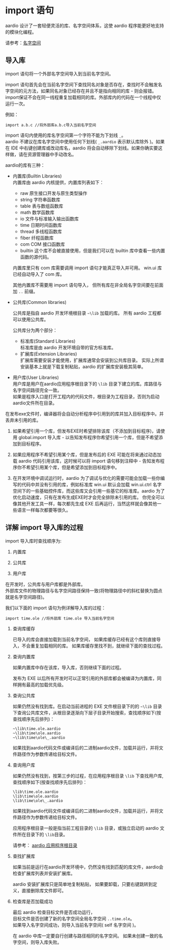 # import 语句

aardio 设计了一套轻便灵活的库、名字空间体系，这使 aardio 程序能更好地支持的模块化编程。

请参考：[名字空间](../language-reference/namespace.md)

## 导入库

import 语句将一个外部名字空间导入到当前名字空间。

import 语句首先会在当前名字空间下查找同名对象是否存在，查找时不会触发名字空间的元方法，如果同名对象已经存在并且不是指向相同的库 - 则会报错。import保证不会在同一线程重复加载相同的库。外部库内的代码在一个线程中仅运行一次。  
  
例如：

`import a.b.c //将外部库a.b.c导入当前名字空间`

import 语句内使用的库名字空间第一个字符不能为下划线 `_`。  
aardio 不建议在库名字空间中使用任何下划线( `_.aardio` 表示默认库除外 )。如果在 IDE 中右键创建库或改动库名，aardio 将会自动移除下划线。如果你确实要这样做，请在资源管理器中手动改名。

aardio的库有三种：

*   内置库(Builtin Libraries)  
    内置库由 aardio 内核提供，内置库列表如下：
    - raw 原生接口开发与原生类型操作
    - string 字符串函数库
    - table 表与数组函数库
    - math 数学函数库
    - io 文件与标准输入输出函数库
    - time 日期时间函数库
    - thread 多线程函数库
    - fiber 纤程函数库 
    - com COM 接口函数库
    - builtin 这个库不会被直接使用，但是我们可以在 builtin 库中查看一些内置函数的源代码。

    内置库里只有 com 库需要调用 import 语句才能真正导入并可用。
    win.ui 库已经自动导入了 com 库。

    其他内置库不需要用 import 语句导入，
    但所有库在非全局名字空间要在前面加 `..` 前缀。  
 
*   公共库(Common libraries)  

    公共库是指自 aardio 开发环境根目录 `~\lib` 加载的库。
    所有 aardio 工程都可以使用公共库。

    公共库分为两个部分：
    - 标准库(Standard Libraries)  
    标准库是由 aardio 开发环境自带的官方标准库。 
    - 扩展库(Extension Libraries)   
    扩展库需要安装才能使用，扩展库通常会安装到公共库目录。
    实际上所谓安装基本上就是下载复制粘贴，aardio 的扩展库安装极其简单。
       
*   用户库(User Libraries)  
    用户库是用户在aardio应用程序根目录下的 `\lib`  目录下建立的库。库路径与名字空间路径完全一致。  
    如果是程序入口是打开工程内的代码文件，根目录为工程目录，否则为启动aardio文件所在目录。  
    
  
在发布exe文件时，编译器将会自动分析程序中引用到的库并加入目标程序中。并丢弃未引用的库。

1. 如果希望引用一个库，但发布EXE时希望排除该库（不添加到目标程序)，请使用 global.import 导入库 - 以告知发布程序你希望引用一个库，但是不希望添加到目标程序。  
  
2. 如果应用程序不希望引用某个库，但是发布后的 EXE 可能在将来通过动态加载 aardio 代码引用该库，这时候可以将 import 语句移到注释中 - 告知发布程序你不希望引用某个库，但是希望添加到目标程序中。  
  
3. 在开发环境中调试运行时，aardio 为了调试与优化的需要可能会加载一些你编写的代码中并没有引用的库，例如标准库 win.ui 默认会加载 win.ui.ctrl 名字空间下的一些基础控件库，而这些库又会引用一些基它的标准库。aardio 为了优化启动速度，只有在发布生成EXE时才会完全排除未引用的库。 你完全可以像其他开发工具一样，每次都先生成 EXE 后再运行，当然这样就会像其他一些语言一样每次都要等很久。 

## 详解 import 导入库的过程

import 导入库时查找顺序为:

1. 内置库

2. 公共库

3. 用户库

在开发时，公共库与用户库都是外部库。   
外部库文件的物理路径与名字空间路径保持一致(将物理路径中的斜杠替换为圆点就是名字空间路径)。

我们以下面的 import 语句为例详解导入库的过程：

```aardio
import time.ole //将外部库 time.ole 导入当前名字空间
```

1.  查询库缓存

    已导入的库会直接加载到当前名字空间，
    如果库缓存已经有这个库则直接导入，不会重复加载相同的库。
    如果库缓存里找不到，就继续下面的查找过程。  
  
2. 查询内置库

    如果内置库中存在该库，导入库，否则继续下面的过程。 

    发布为 EXE 以后所有开发时可以正常引用的外部库都会被编译为内置库，同样拥有最高的加载优先级。  

3. 查询公共库

    如果仍然没有找到库。在启动当前进程的 EXE 文件根目录下的的 `~\lib` 目录下查询公共库文件，从根目录逐渐向下层子目录开始搜索，查找顺序如下(按查找顺序先后排列)：  

    
    ```aardio
    ~\lib\time.ole.aardio
    ~\lib\time\ole.aardio
    ~\lib\time\ole\_.aardio 
    ```  

    如果找到aardio代码文件或编译后的二进制aardio文件，加载并运行，并将文件路径作为参数传递给目标文件。

4.  查询用户库

    如果仍然没有找到，按第三步的过程，在应用程序根目录 `\lib` 下查找用户库, 查找顺序如下(按查找顺序先后排列)：  

    
    ```aardio
    \lib\time.ole.aardio
    \lib\time\ole.aardio
    \lib\time\ole\_.aardio  
    ```  

    如果找到aardio代码文件或编译后的二进制aardio文件，加载并运行，并将文件路径作为参数传递给目标文件。

    应用程序根目录一般是指当前工程目录的 `\lib` 目录，或独立启动的 aardio 文件所在目录下的 `\lib`目录。

    请参考： [aardio 应用程序根目录](./builtin/io/path.md#app-path)

5. 查找扩展库 

    如果当前是运行在aardio开发环境中，仍然没有找到匹配的库文件，aardio会检查扩展库列表并安装扩展库。 

    aardio 安装扩展库只是简单地复制粘贴，
    如果要卸载，只要右键跳转到定义，直接删除库文件即可。

6. 检查库是否加载成功

    最后 aardio 检查目标文件是否成功运行，  
    目标文件是否创建了新的名字空间全局名字空间 `..time.ole`。  
    如果导入名字空间成功，则导入当前名字空间( self 名字空间 )。

    在 aardio 中库一定要自行创建与路径相同的名字空间。
    如果未创建一致的名字空间，则导入库失败。